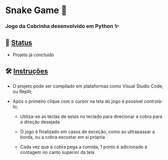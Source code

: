 # Snake Game 🐍

### Jogo da Cobrinha desenvolvido em Python ✨

## 📌 [Status](#Status)
 * Projeto já concluído 
  
## 🛠 [Instruções](#Instruções)
   * O projeto pode ser compilado em plataformas como Visual Studio Code, ou Replit;
   
   * Após o primeiro clique com o cursor na tela do jogo é possível controlá-lo;
   
     * Utiliza-se as teclas de setas no teclado para direcionar a cobra para a direção desejada
     
     * O jogo é finalizado em casos de exceção, como ao ultrapassar a borda, ou a cobra escostar em si própria
     
     * Cada vez que a cobra pega a comida, 1 ponto é adicionado á contagem no canto superior da tela
